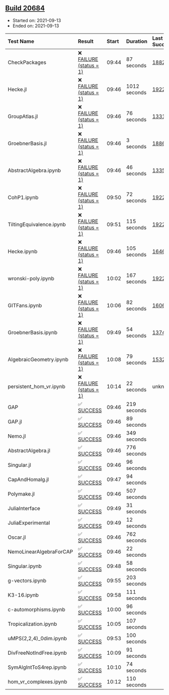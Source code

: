 ## [Build 20684](https://oscarci.mathematik.uni-kl.de/job/oscar/20684/)

* Started on: 2021-09-13
* Ended on: 2021-09-13

| Test Name    | Result | Start | Duration | Last Success | First Failure |
|:-------------|:-------|:------|:---------|:-------------|:--------------|
| CheckPackages | ❌ [FAILURE (status = 1)](https://oscarci.mathematik.uni-kl.de/job/oscar/20684/artifact/logs/build-20684/CheckPackages.log) | 09:44 | 87 seconds | [18822](https://oscarci.mathematik.uni-kl.de/job/oscar/18822/) | [18823](https://oscarci.mathematik.uni-kl.de/job/oscar/18823/) |
| Hecke.jl | ❌ [FAILURE (status = 1)](https://oscarci.mathematik.uni-kl.de/job/oscar/20684/artifact/logs/build-20684/Hecke.jl.log) | 09:46 | 1012 seconds | [19222](https://oscarci.mathematik.uni-kl.de/job/oscar/19222/) | [20152](https://oscarci.mathematik.uni-kl.de/job/oscar/20152/) |
| GroupAtlas.jl | ❌ [FAILURE (status = 1)](https://oscarci.mathematik.uni-kl.de/job/oscar/20684/artifact/logs/build-20684/GroupAtlas.jl.log) | 09:46 | 76 seconds | [13311](https://oscarci.mathematik.uni-kl.de/job/oscar/13311/) | [13312](https://oscarci.mathematik.uni-kl.de/job/oscar/13312/) |
| GroebnerBasis.jl | ❌ [FAILURE (status = 1)](https://oscarci.mathematik.uni-kl.de/job/oscar/20684/artifact/logs/build-20684/GroebnerBasis.jl.log) | 09:46 | 3 seconds | [18864](https://oscarci.mathematik.uni-kl.de/job/oscar/18864/) | [18865](https://oscarci.mathematik.uni-kl.de/job/oscar/18865/) |
| AbstractAlgebra.ipynb | ❌ [FAILURE (status = 1)](https://oscarci.mathematik.uni-kl.de/job/oscar/20684/artifact/logs/build-20684/AbstractAlgebra.ipynb.log) | 09:46 | 46 seconds | [13355](https://oscarci.mathematik.uni-kl.de/job/oscar/13355/) | [13356](https://oscarci.mathematik.uni-kl.de/job/oscar/13356/) |
| CohP1.ipynb | ❌ [FAILURE (status = 1)](https://oscarci.mathematik.uni-kl.de/job/oscar/20684/artifact/logs/build-20684/CohP1.ipynb.log) | 09:50 | 72 seconds | [19222](https://oscarci.mathematik.uni-kl.de/job/oscar/19222/) | [20152](https://oscarci.mathematik.uni-kl.de/job/oscar/20152/) |
| TiltingEquivalence.ipynb | ❌ [FAILURE (status = 1)](https://oscarci.mathematik.uni-kl.de/job/oscar/20684/artifact/logs/build-20684/TiltingEquivalence.ipynb.log) | 09:51 | 115 seconds | [19222](https://oscarci.mathematik.uni-kl.de/job/oscar/19222/) | [20152](https://oscarci.mathematik.uni-kl.de/job/oscar/20152/) |
| Hecke.ipynb | ❌ [FAILURE (status = 1)](https://oscarci.mathematik.uni-kl.de/job/oscar/20684/artifact/logs/build-20684/Hecke.ipynb.log) | 09:46 | 105 seconds | [16463](https://oscarci.mathematik.uni-kl.de/job/oscar/16463/) | [16464](https://oscarci.mathematik.uni-kl.de/job/oscar/16464/) |
| wronski-poly.ipynb | ❌ [FAILURE (status = 1)](https://oscarci.mathematik.uni-kl.de/job/oscar/20684/artifact/logs/build-20684/wronski-poly.ipynb.log) | 10:02 | 167 seconds | [19222](https://oscarci.mathematik.uni-kl.de/job/oscar/19222/) | [20152](https://oscarci.mathematik.uni-kl.de/job/oscar/20152/) |
| GITFans.ipynb | ❌ [FAILURE (status = 1)](https://oscarci.mathematik.uni-kl.de/job/oscar/20684/artifact/logs/build-20684/GITFans.ipynb.log) | 10:06 | 82 seconds | [16068](https://oscarci.mathematik.uni-kl.de/job/oscar/16068/) | [16069](https://oscarci.mathematik.uni-kl.de/job/oscar/16069/) |
| GroebnerBasis.ipynb | ❌ [FAILURE (status = 1)](https://oscarci.mathematik.uni-kl.de/job/oscar/20684/artifact/logs/build-20684/GroebnerBasis.ipynb.log) | 09:49 | 54 seconds | [13748](https://oscarci.mathematik.uni-kl.de/job/oscar/13748/) | [13749](https://oscarci.mathematik.uni-kl.de/job/oscar/13749/) |
| AlgebraicGeometry.ipynb | ❌ [FAILURE (status = 1)](https://oscarci.mathematik.uni-kl.de/job/oscar/20684/artifact/logs/build-20684/AlgebraicGeometry.ipynb.log) | 10:08 | 79 seconds | [15322](https://oscarci.mathematik.uni-kl.de/job/oscar/15322/) | [15323](https://oscarci.mathematik.uni-kl.de/job/oscar/15323/) |
| persistent_hom_vr.ipynb | ❌ [FAILURE (status = 1)](https://oscarci.mathematik.uni-kl.de/job/oscar/20684/artifact/logs/build-20684/persistent_hom_vr.ipynb.log) | 10:14 | 22 seconds | unknown | unknown |
| GAP | ✅ [SUCCESS](https://oscarci.mathematik.uni-kl.de/job/oscar/20684/artifact/logs/build-20684/GAP.log) | 09:46 | 219 seconds |  |  |
| GAP.jl | ✅ [SUCCESS](https://oscarci.mathematik.uni-kl.de/job/oscar/20684/artifact/logs/build-20684/GAP.jl.log) | 09:46 | 89 seconds |  |  |
| Nemo.jl | ✅ [SUCCESS](https://oscarci.mathematik.uni-kl.de/job/oscar/20684/artifact/logs/build-20684/Nemo.jl.log) | 09:46 | 349 seconds |  |  |
| AbstractAlgebra.jl | ✅ [SUCCESS](https://oscarci.mathematik.uni-kl.de/job/oscar/20684/artifact/logs/build-20684/AbstractAlgebra.jl.log) | 09:46 | 776 seconds |  |  |
| Singular.jl | ✅ [SUCCESS](https://oscarci.mathematik.uni-kl.de/job/oscar/20684/artifact/logs/build-20684/Singular.jl.log) | 09:46 | 96 seconds |  |  |
| CapAndHomalg.jl | ✅ [SUCCESS](https://oscarci.mathematik.uni-kl.de/job/oscar/20684/artifact/logs/build-20684/CapAndHomalg.jl.log) | 09:47 | 94 seconds |  |  |
| Polymake.jl | ✅ [SUCCESS](https://oscarci.mathematik.uni-kl.de/job/oscar/20684/artifact/logs/build-20684/Polymake.jl.log) | 09:46 | 507 seconds |  |  |
| JuliaInterface | ✅ [SUCCESS](https://oscarci.mathematik.uni-kl.de/job/oscar/20684/artifact/logs/build-20684/JuliaInterface.log) | 09:49 | 31 seconds |  |  |
| JuliaExperimental | ✅ [SUCCESS](https://oscarci.mathematik.uni-kl.de/job/oscar/20684/artifact/logs/build-20684/JuliaExperimental.log) | 09:49 | 12 seconds |  |  |
| Oscar.jl | ✅ [SUCCESS](https://oscarci.mathematik.uni-kl.de/job/oscar/20684/artifact/logs/build-20684/Oscar.jl.log) | 09:46 | 762 seconds |  |  |
| NemoLinearAlgebraForCAP | ✅ [SUCCESS](https://oscarci.mathematik.uni-kl.de/job/oscar/20684/artifact/logs/build-20684/NemoLinearAlgebraForCAP.log) | 09:46 | 22 seconds |  |  |
| Singular.ipynb | ✅ [SUCCESS](https://oscarci.mathematik.uni-kl.de/job/oscar/20684/artifact/logs/build-20684/Singular.ipynb.log) | 09:48 | 58 seconds |  |  |
| g-vectors.ipynb | ✅ [SUCCESS](https://oscarci.mathematik.uni-kl.de/job/oscar/20684/artifact/logs/build-20684/g-vectors.ipynb.log) | 09:55 | 203 seconds |  |  |
| K3-16.ipynb | ✅ [SUCCESS](https://oscarci.mathematik.uni-kl.de/job/oscar/20684/artifact/logs/build-20684/K3-16.ipynb.log) | 09:58 | 111 seconds |  |  |
| c-automorphisms.ipynb | ✅ [SUCCESS](https://oscarci.mathematik.uni-kl.de/job/oscar/20684/artifact/logs/build-20684/c-automorphisms.ipynb.log) | 10:00 | 96 seconds |  |  |
| Tropicalization.ipynb | ✅ [SUCCESS](https://oscarci.mathematik.uni-kl.de/job/oscar/20684/artifact/logs/build-20684/Tropicalization.ipynb.log) | 10:05 | 107 seconds |  |  |
| uMPS(2,2,4)_0dim.ipynb | ✅ [SUCCESS](https://oscarci.mathematik.uni-kl.de/job/oscar/20684/artifact/logs/build-20684/uMPS-2-2-4-_0dim.ipynb.log) | 09:53 | 100 seconds |  |  |
| DivFreeNotIndFree.ipynb | ✅ [SUCCESS](https://oscarci.mathematik.uni-kl.de/job/oscar/20684/artifact/logs/build-20684/DivFreeNotIndFree.ipynb.log) | 10:09 | 91 seconds |  |  |
| SymAlgIntToS4rep.ipynb | ✅ [SUCCESS](https://oscarci.mathematik.uni-kl.de/job/oscar/20684/artifact/logs/build-20684/SymAlgIntToS4rep.ipynb.log) | 10:10 | 74 seconds |  |  |
| hom_vr_complexes.ipynb | ✅ [SUCCESS](https://oscarci.mathematik.uni-kl.de/job/oscar/20684/artifact/logs/build-20684/hom_vr_complexes.ipynb.log) | 10:12 | 110 seconds |  |  |
